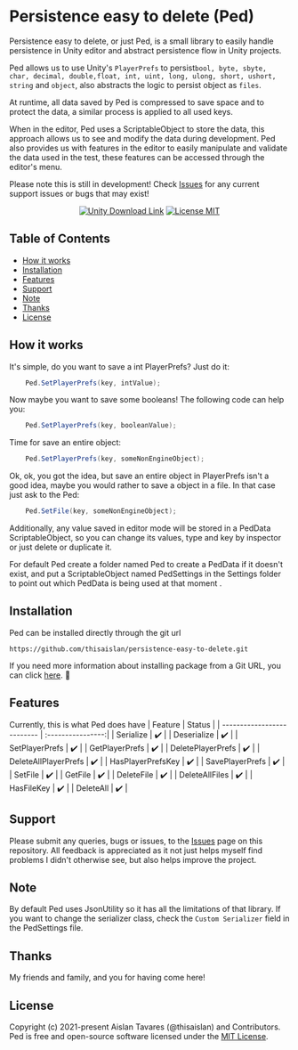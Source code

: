 # Persistence easy to delete (Ped) 

Persistence easy to delete, or just Ped, is a small library to easily handle persistence in Unity editor and abstract persistence flow in Unity projects.

Ped allows us to use Unity's `PlayerPrefs` to persist`bool, byte, sbyte, char, decimal, double,float, int, uint, long, ulong, short, ushort, string` and `object`, also abstracts the logic to persist object as `files`.      

At runtime, all data saved by Ped is compressed to save space and to protect the data, a similar process is applied to all used keys.  

When in the editor, Ped uses a ScriptableObject to store the data, this approach allows us to see and modify the data during development. Ped also provides us with features in the editor to easily manipulate and validate the data used in the test, these features can be accessed through the editor's menu.     

Please note this is still in development! Check [Issues](https://github.com/thisaislan/persistence-easy-to-delete/issues) for any current support issues or bugs that may exist!


<p align="center">
    <a href="https://unity3d.com/get-unity/download">
        <img src="https://img.shields.io/badge/unity-tools-blue" alt="Unity Download Link"></a>
    <a href="https://github.com/thisaislan/persistence-easy-to-delete/blob/main/LICENSE.md">
        <img src="https://img.shields.io/badge/License-MIT-brightgreen.svg" alt="License MIT"></a>
</p>


## Table of Contents
- [How it works](#How-it-works)
- [Installation](#Installation)
- [Features](#Features)
- [Support](#Support)
- [Note](#Note)
- [Thanks](#Thanks)
- [License](#License)


## How it works

It's simple, do you want to save a int PlayerPrefs? Just do it:
```csharp
    Ped.SetPlayerPrefs(key, intValue);
```

Now maybe you want to save some booleans! The following code can help you:
```csharp
    Ped.SetPlayerPrefs(key, booleanValue);
```

Time for save an entire object:
```csharp
    Ped.SetPlayerPrefs(key, someNonEngineObject);
```

Ok, ok, you got the idea, but save an entire object in PlayerPrefs isn't a good idea, maybe you would rather to save a object in a file. In that case just ask to the Ped:
```csharp
    Ped.SetFile(key, someNonEngineObject);
```

Additionally, any value saved in editor mode will be stored in a PedData ScriptableObject, so you can change its values, type and key by inspector or just delete or duplicate it.

For default Ped create a folder named Ped to create a PedData if it doesn't exist, and put a ScriptableObject named PedSettings in the Settings folder to point out which PedData is being used at that moment .

## Installation

Ped can be installed directly through the git url
```
https://github.com/thisaislan/persistence-easy-to-delete.git
```

If you need more information about installing package from a Git URL, you can click [here](https://docs.unity3d.com/Manual/upm-ui-giturl.html). :slightly_smiling_face:


## Features

Currently, this is what Ped does have
| Feature                    |       Status      |
| -------------------------- | :----------------:|
| Serialize                  |         ✔️         |
| Deserialize                |         ✔️         |
| SetPlayerPrefs             |         ✔️         |
| GetPlayerPrefs             |         ✔️         |
| DeletePlayerPrefs          |         ✔️         |
| DeleteAllPlayerPrefs       |         ✔️         |
| HasPlayerPrefsKey          |         ✔️         |
| SavePlayerPrefs            |         ✔️         |
| SetFile                    |         ✔️         |
| GetFile                    |         ✔️         |
| DeleteFile                 |         ✔️         |
| DeleteAllFiles             |         ✔️         |
| HasFileKey                 |         ✔️         |
| DeleteAll                  |         ✔️         |


## Support
Please submit any queries, bugs or issues, to the [Issues](https://github.com/thisaislan/persistence-easy-to-delete/issues) page on this repository. All feedback is appreciated as it not just helps myself find problems I didn't otherwise see, but also helps improve the project.


## Note

By default Ped uses JsonUtility so it has all the limitations of that library. If you want to change the serializer class, check the `Custom Serializer` field in the PedSettings file. 


## Thanks
My friends and family, and you for having come here!


## License
Copyright (c) 2021-present Aislan Tavares (@thisaislan) and Contributors. Ped is free and open-source software licensed under the [MIT License](https://github.com/thisaislan/persistence-easy-to-delete/blob/main/LICENSE.md).